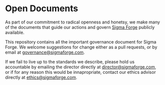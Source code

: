 Open Documents
==============

As part of our commitment to radical openness and honetsy, we make many of the documents that guide our actions and govern [Sigma Forge](http://sigamforge.com) publicly available. 

This repository contains all the important governance document for Sigma Forge. We welcome suggestions for change either as a pull requests, or by email at governance@sigmaforge.com.

If we fail to live up to the standards we describe, please hold us accountable by emailing the director directly at director@sigmaforge.com, or if for any reason this would be innapropriate, contact our ethics advisor directly at ethics@sigmaforge.com.

